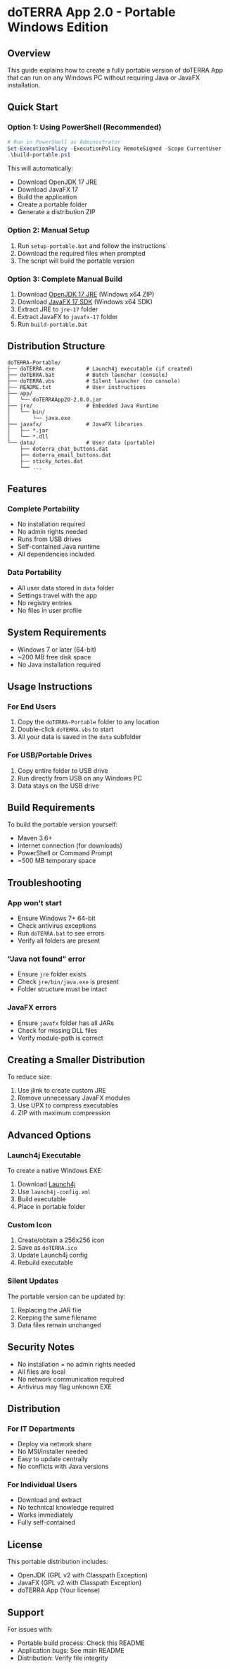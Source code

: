 # doTERRA App 2.0 - Portable Windows Edition

## Overview
This guide explains how to create a fully portable version of doTERRA App that can run on any Windows PC without requiring Java or JavaFX installation.

## Quick Start

### Option 1: Using PowerShell (Recommended)
```powershell
# Run in PowerShell as Administrator
Set-ExecutionPolicy -ExecutionPolicy RemoteSigned -Scope CurrentUser
.\build-portable.ps1
```

This will automatically:
- Download OpenJDK 17 JRE
- Download JavaFX 17
- Build the application
- Create a portable folder
- Generate a distribution ZIP

### Option 2: Manual Setup
1. Run `setup-portable.bat` and follow the instructions
2. Download the required files when prompted
3. The script will build the portable version

### Option 3: Complete Manual Build
1. Download [OpenJDK 17 JRE](https://adoptium.net/temurin/releases/?version=17) (Windows x64 ZIP)
2. Download [JavaFX 17 SDK](https://openjfx.io/) (Windows x64 SDK)
3. Extract JRE to `jre-17` folder
4. Extract JavaFX to `javafx-17` folder
5. Run `build-portable.bat`

## Distribution Structure

```
doTERRA-Portable/
├── doTERRA.exe          # Launch4j executable (if created)
├── doTERRA.bat          # Batch launcher (console)
├── doTERRA.vbs          # Silent launcher (no console)
├── README.txt           # User instructions
├── app/
│   └── doTERRAApp20-2.0.0.jar
├── jre/                 # Embedded Java Runtime
│   └── bin/
│       └── java.exe
├── javafx/              # JavaFX libraries
│   ├── *.jar
│   └── *.dll
└── data/                # User data (portable)
    ├── doterra_chat_buttons.dat
    ├── doterra_email_buttons.dat
    ├── sticky_notes.dat
    └── ...
```

## Features

### Complete Portability
- No installation required
- No admin rights needed
- Runs from USB drives
- Self-contained Java runtime
- All dependencies included

### Data Portability
- All user data stored in `data` folder
- Settings travel with the app
- No registry entries
- No files in user profile

## System Requirements

- Windows 7 or later (64-bit)
- ~200 MB free disk space
- No Java installation required

## Usage Instructions

### For End Users
1. Copy the `doTERRA-Portable` folder to any location
2. Double-click `doTERRA.vbs` to start
3. All your data is saved in the `data` subfolder

### For USB/Portable Drives
1. Copy entire folder to USB drive
2. Run directly from USB on any Windows PC
3. Data stays on the USB drive

## Build Requirements

To build the portable version yourself:
- Maven 3.6+
- Internet connection (for downloads)
- PowerShell or Command Prompt
- ~500 MB temporary space

## Troubleshooting

### App won't start
- Ensure Windows 7+ 64-bit
- Check antivirus exceptions
- Run `doTERRA.bat` to see errors
- Verify all folders are present

### "Java not found" error
- Ensure `jre` folder exists
- Check `jre/bin/java.exe` is present
- Folder structure must be intact

### JavaFX errors
- Ensure `javafx` folder has all JARs
- Check for missing DLL files
- Verify module-path is correct

## Creating a Smaller Distribution

To reduce size:
1. Use jlink to create custom JRE
2. Remove unnecessary JavaFX modules
3. Use UPX to compress executables
4. ZIP with maximum compression

## Advanced Options

### Launch4j Executable
To create a native Windows EXE:
1. Download [Launch4j](http://launch4j.sourceforge.net/)
2. Use `launch4j-config.xml`
3. Build executable
4. Place in portable folder

### Custom Icon
1. Create/obtain a 256x256 icon
2. Save as `doTERRA.ico`
3. Update Launch4j config
4. Rebuild executable

### Silent Updates
The portable version can be updated by:
1. Replacing the JAR file
2. Keeping the same filename
3. Data files remain unchanged

## Security Notes

- No installation = no admin rights needed
- All files are local
- No network communication required
- Antivirus may flag unknown EXE

## Distribution

### For IT Departments
- Deploy via network share
- No MSI/installer needed
- Easy to update centrally
- No conflicts with Java versions

### For Individual Users
- Download and extract
- No technical knowledge required
- Works immediately
- Fully self-contained

## License

This portable distribution includes:
- OpenJDK (GPL v2 with Classpath Exception)
- JavaFX (GPL v2 with Classpath Exception)
- doTERRA App (Your license)

## Support

For issues with:
- Portable build process: Check this README
- Application bugs: See main README
- Distribution: Verify file integrity